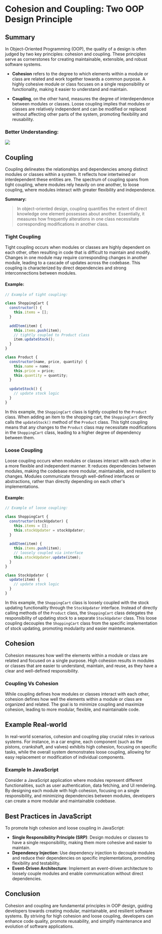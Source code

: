 # Cohesion and Coupling: Two OOP Design Principle

## Summary
In Object-Oriented Programming (OOP), the quality of a design is often judged by two key principles: cohesion and coupling. These principles serve as cornerstones for creating maintainable, extensible, and robust software systems. 

- **Cohesion** refers to the degree to which elements within a module or class are related and work together towards a common purpose. A highly cohesive module or class focuses on a single responsibility or functionality, making it easier to understand and maintain.

- **Coupling**, on the other hand, measures the degree of interdependence between modules or classes. Loose coupling implies that modules or classes are relatively independent and can be modified or replaced without affecting other parts of the system, promoting flexibility and reusability.

### Better Understanding:

![](https://logicmojo.com/assets/dist/new_pages/images/coupling-and-cohesion-example.png)

## Coupling

Coupling delineates the relationships and dependencies among distinct modules or classes within a system. It reflects how intertwined or interdependent these entities are. The spectrum of coupling spans from tight coupling, where modules rely heavily on one another, to loose coupling, where modules interact with greater flexibility and independence.

**Summary:**
> In object-oriented design, coupling quantifies the extent of direct knowledge one element possesses about another. Essentially, it measures how frequently alterations in one class necessitate corresponding modifications in another class.

### Tight Coupling

Tight coupling occurs when modules or classes are highly dependent on each other, often resulting in code that is difficult to maintain and modify. Changes in one module may require corresponding changes in another module, leading to a cascade of updates across the codebase. This coupling is characterized by direct dependencies and strong interconnections between modules.

#### Example:
```javascript
// Example of tight coupling:

class ShoppingCart {
  constructor() {
    this.items = [];
  }
  
  addItem(item) {
    this.items.push(item);
    // tightly coupled to Product class
    item.updateStock(); 
  }
}

class Product {
  constructor(name, price, quantity) {
    this.name = name;
    this.price = price;
    this.quantity = quantity;
  }
  
  updateStock() {
    // update stock logic
  }
}
```

In this example, the `ShoppingCart` class is tightly coupled to the `Product` class. When adding an item to the shopping cart, the `ShoppingCart` directly calls the `updateStock()` method of the `Product` class. This tight coupling means that any changes to the `Product` class may necessitate modifications in the `ShoppingCart` class, leading to a higher degree of dependency between them.

### Loose Coupling

Loose coupling occurs when modules or classes interact with each other in a more flexible and independent manner. It reduces dependencies between modules, making the codebase more modular, maintainable, and resilient to changes. Modules communicate through well-defined interfaces or abstractions, rather than directly depending on each other's implementations.

#### Example:
```javascript
// Example of loose coupling:

class ShoppingCart {
  constructor(stockUpdater) {
    this.items = [];
    this.stockUpdater = stockUpdater;
  }
  
  addItem(item) {
    this.items.push(item);
    // loosely coupled via interface
    this.stockUpdater.update(item); 
  }
}

class StockUpdater {
  update(item) {
    // update stock logic
  }
}
```

In this example, the `ShoppingCart` class is loosely coupled with the stock updating functionality through the `StockUpdater` interface. Instead of directly calling methods of the `Product` class, the `ShoppingCart` class delegates the responsibility of updating stock to a separate `StockUpdater` class. This loose coupling decouples the `ShoppingCart` class from the specific implementation of stock updating, promoting modularity and easier maintenance.



## Cohesion
Cohesion measures how well the elements within a module or class are related and focused on a single purpose. High cohesion results in modules or classes that are easier to understand, maintain, and reuse, as they have a clear and well-defined responsibility.

### Coupling Vs Cohesion
While coupling defines how modules or classes interact with each other, cohesion defines how well the elements within a module or class are organized and related. The goal is to minimize coupling and maximize cohesion, leading to more modular, flexible, and maintainable code.

## Example Real-world
In real-world scenarios, cohesion and coupling play crucial roles in various systems. For instance, in a car engine, each component (such as the pistons, crankshaft, and valves) exhibits high cohesion, focusing on specific tasks, while the overall system demonstrates loose coupling, allowing for easy replacement or modification of individual components.

### Example In JavaScript
Consider a JavaScript application where modules represent different functionalities, such as user authentication, data fetching, and UI rendering. By designing each module with high cohesion, focusing on a single responsibility, and minimizing dependencies between modules, developers can create a more modular and maintainable codebase.

## Best Practices in JavaScript
To promote high cohesion and loose coupling in JavaScript:

- **Single Responsibility Principle (SRP)**: Design modules or classes to have a single responsibility, making them more cohesive and easier to maintain.
- **Dependency Injection**: Use dependency injection to decouple modules and reduce their dependencies on specific implementations, promoting flexibility and testability.
- **Event-Driven Architecture**: Implement an event-driven architecture to loosely couple modules and enable communication without direct dependencies.

## Conclusion
Cohesion and coupling are fundamental principles in OOP design, guiding developers towards creating modular, maintainable, and resilient software systems. By striving for high cohesion and loose coupling, developers can enhance code quality, promote reusability, and simplify maintenance and evolution of software applications.